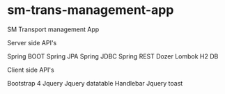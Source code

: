 # sm-trans-management-app
SM Transport management App

Server side API's

Spring BOOT
  Spring JPA
  Spring JDBC
  Spring REST
Dozer
Lombok
H2 DB

Client side API's

Bootstrap 4
Jquery
Jquery datatable
Handlebar
Jquery toast
